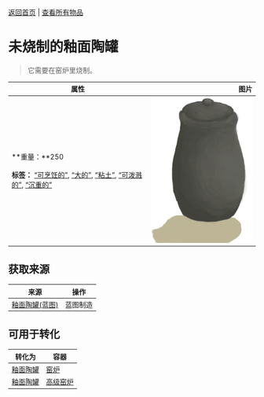[返回首页](index.md)   |  [查看所有物品](object.md)
# 未烧制的釉面陶罐  
> 它需要在窑炉里烧制。  
  
  属性  |   图片   
 ----  |  ----:   
 **重量：**250<br><br>**标签：**	[“可烹饪的”](tag_Cookable.md), [“大的”](tag_Large.md), [“粘土”](tag_Clay.md), [“可泼溅的”](tag_Spillable.md), [“沉重的”](tag_Heavy.md)  |  ![](Sprite/GlazedVaseUnfired.png)   
  
## 获取来源  
来源  |  操作  
----  |  ----  
[釉面陶罐(蓝图)](Bp_GlazedVase.md)  |  蓝图制造  
## 可用于转化  
转化为  |  容器  
----  |  ----  
[釉面陶罐](GlazedVase.md)  |  [窑炉](Kiln.md)  
[釉面陶罐](GlazedVase.md)  |  [高级窑炉](KilnAdvanced.md)  
